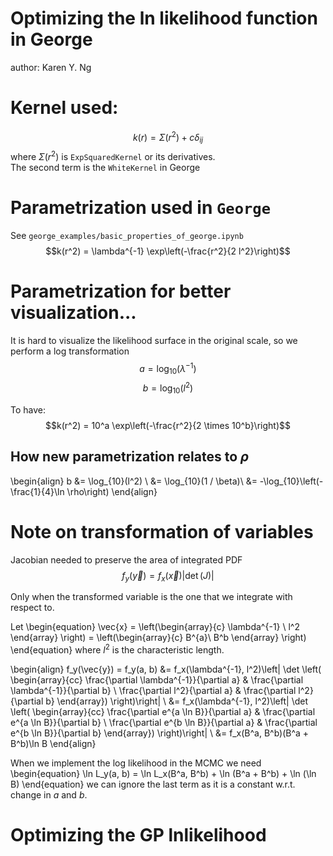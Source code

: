 # Optimizing the ln likelihood function in George
author: Karen Y. Ng

# Kernel used: 
$$
k(r) = \Sigma(r^2) + c\delta_{ij}
$$
where $\Sigma(r^2)$ is `ExpSquaredKernel` or its derivatives.  
The second term is the `WhiteKernel` in George  

# Parametrization used in `George`
See `george_examples/basic_properties_of_george.ipynb`
$$k(r^2) = \lambda^{-1} \exp\left(-\frac{r^2}{2 l^2}\right)$$ 

# Parametrization for better visualization... 
It is hard to visualize the likelihood surface in the original scale,
so we perform a log transformation
$$ a = \log_{10}(\lambda^{-1})$$
$$ b = \log_{10}(l^2)$$

To have:
$$k(r^2) = 10^a \exp\left(-\frac{r^2}{2 \times 10^b}\right)$$ 

## How new parametrization relates to $\rho$ 
\begin{align}
b &= \log_{10}(l^2) \\
&= \log_{10}(1 / \beta)\\
&= -\log_{10}\left(-\frac{1}{4}\ln \rho\right)
\end{align}


# Note on transformation of variables 
Jacobian needed to preserve the area of integrated PDF  
$$f_y(\vec{y}) = f_x(\vec{x}) |\det(J)| $$ 

Only when the transformed variable is the one that we integrate 
with respect to.

Let 
\begin{equation}
\vec{x} = \left(\begin{array}{c}
  \lambda^{-1} \\
  l^2
\end{array}
\right)
= \left(\begin{array}{c}
B^{a}\\ 
B^b
\end{array}
\right)
\end{equation}
where $l^2$ is the characteristic length.

\begin{align}
f_y(\vec{y}) = f_y(a, b) &= 
f_x(\lambda^{-1}, l^2)\left| \det \left( 
\begin{array}{cc}
\frac{\partial \lambda^{-1}}{\partial a} & 
\frac{\partial \lambda^{-1}}{\partial b} \\
\frac{\partial l^2}{\partial a} & 
\frac{\partial l^2}{\partial b} 
\end{array})
\right)\right| \\
&= 
f_x(\lambda^{-1}, l^2)\left| \det \left( 
\begin{array}{cc}
\frac{\partial e^{a \ln B}}{\partial a} & 
\frac{\partial e^{a \ln B}}{\partial b} \\
\frac{\partial e^{b \ln B}}{\partial a} & 
\frac{\partial e^{b \ln B}}{\partial b} 
\end{array})
\right)\right| \\
&= f_x(B^a, B^b)(B^a + B^b)\ln B
\end{align}

When we implement the log likelihood in the MCMC we need
\begin{equation}
\ln L_y(a, b) = \ln L_x(B^a, B^b) + \ln (B^a + B^b) + \ln (\ln B)
\end{equation}
we can ignore the last term as it is a constant w.r.t. change in $a$ and $b$.





# Optimizing the GP lnlikelihood 

